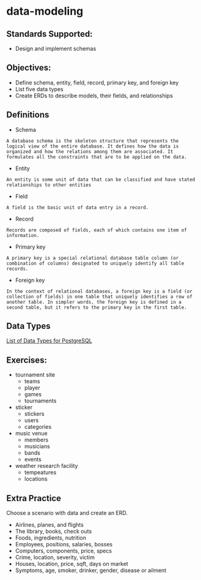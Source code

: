 # data-modeling

## Standards Supported:
- Design and implement schemas

## Objectives:
- Define schema, entity, field, record, primary key, and foreign key
- List five data types
- Create ERDs to describe models, their fields, and relationships

## Definitions
- Schema
```
A database schema is the skeleton structure that represents the logical view of the entire database. It defines how the data is organized and how the relations among them are associated. It formulates all the constraints that are to be applied on the data.
```
- Entity
```
An entity is some unit of data that can be classified and have stated relationships to other entities
```
- Field
```
A field is the basic unit of data entry in a record.
```
- Record
```
Records are composed of fields, each of which contains one item of information.
```
- Primary key
```
A primary key is a special relational database table column (or combination of columns) designated to uniquely identify all table records. 
```
- Foreign key
```
In the context of relational databases, a foreign key is a field (or collection of fields) in one table that uniquely identifies a row of another table. In simpler words, the foreign key is defined in a second table, but it refers to the primary key in the first table.
```

## Data Types
[List of Data Types for PostgreSQL](http://www.techonthenet.com/postgresql/datatypes.php)

## Exercises:

* tournament site
  * teams
  * player
  * games
  * tournaments
* sticker
  * stickers
  * users
  * categories
* music venue
  * members
  * musicians
  * bands
  * events
* weather research facility
  * tempeatures
  * locations

## Extra Practice
Choose a scenario with data and create an ERD.
​
* Airlines, planes, and flights
* The library, books, check outs
* Foods, ingredients, nutrition
* Employees, positions, salaries, bosses
* Computers, components, price, specs
* Crime, location, severity, victim
* Houses, location, price, sqft, days on market
* Symptoms, age, smoker, drinker, gender, disease or ailment






